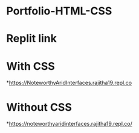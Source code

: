 # Portfolio-HTML-CSS

# Replit link


# With CSS
*https://NoteworthyAridInterfaces.rajitha19.repl.co

# Without CSS
*https://noteworthyaridinterfaces.rajitha19.repl.co/

